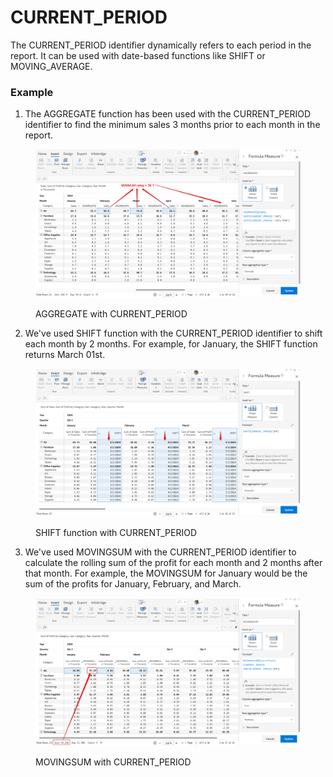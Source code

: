 # CURRENT\_PERIOD

The CURRENT\_PERIOD identifier dynamically refers to each period in the report. It can be used with date-based functions like SHIFT or MOVING\_AVERAGE.

### Example <a href="#example" id="example"></a>

1. The AGGREGATE function has been used with the CURRENT\_PERIOD identifier to find the minimum sales 3 months prior to each month in the report.

<figure><img src="../../.gitbook/assets/image (1) (1) (1) (1) (1) (1) (1) (1) (1) (1).png" alt=""><figcaption><p>AGGREGATE with CURRENT_PERIOD</p></figcaption></figure>

2. We've used SHIFT function with the CURRENT\_PERIOD identifier to shift each month by 2 months. For example, for January, the SHIFT function returns March 01st.

<figure><img src="../../.gitbook/assets/image (1373).png" alt=""><figcaption><p>SHIFT function with CURRENT_PERIOD</p></figcaption></figure>

3. We've used MOVINGSUM with the CURRENT\_PERIOD identifier to calculate the rolling sum of the profit for each month and 2 months after that month. For example, the MOVINGSUM for January would be the sum of the profits for January, February, and March.

<figure><img src="../../.gitbook/assets/image (1) (1) (1) (1) (1) (1) (1) (1) (1) (1) (1).png" alt=""><figcaption><p>MOVINGSUM with CURRENT_PERIOD</p></figcaption></figure>
